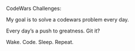 CodeWars Challenges:

My goal is to solve a codewars problem every day.

Every day’s a push to greatness. Git it?

Wake. Code. Sleep. Repeat.
